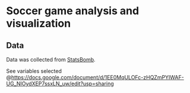 
# Soccer game analysis and visualization

## Data

Data was collected from [StatsBomb](https://github.com/statsbomb/open-data).


See variables selected @https://docs.google.com/document/d/1EE0MqULOFc-zHQZmPYIWAF-UG_NIOydXEP7ssxLN_uw/edit?usp=sharing
